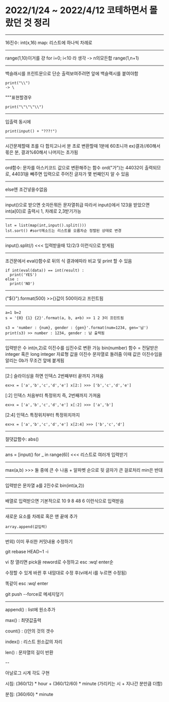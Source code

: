 # 2022/1/24 ~ 2022/4/12 코테하면서 몰랐던 것 정리
---

16진수: int(x,16)
map: 리스트에 하나씩 차례로

---

range(1,10)이거를 걍 for i=0; i<10 라 생각 -> n의모든합 range(1,n+1)

---

백슬래시를 프린트문으로 단순 출력보여주려면 앞에 백슬랙시를 붙여야함

    print("\\")  
    -> \

"""표현할경우

    print("\"\"\"\\")
    
---

입출력 동시에

    print(input() + "???!")

---

시간문제할때 초를 다 합치고나서 분 초로 변환할때
1분에 60초니까 ex)결과//60해서 몫은 분, 결과%60해서 나머지는 초가됨

---

ord함수: 문자를 아스키코드 값으로 변환해주는 함수
ord("가")는 44032이 출력되므로, 44031을 빼주면 
입력으로 주어진 글자가 몇 번째인지 알 수 있음

---

else엔 조건넣을수없음

---

input()으로 받으면 숫자든뭐든 문자열취급
따라서 input()에서 123을 받았으면 int(a[0])로 출력시 1, 차례로 2,3받기가능

---

    lst = list(map(int,input().split()))
    lst.sort() #sort메소드는 리스트를 오름차순 정렬된 상태로 변경

---

input().split(/) <<< 입력받을때 12/2/3 이런식으로 받게됨

---

조건문에서 eval()함수로 뒤의 식 결과에따라 비교 및 print 할 수 있음

    if int(eval(data)) == int(result) :
      print('YES')
    else :
      print('NO')

---

("${}").format(500) >>{}값이 500이라고 프린트됨

---

    a=1 b=2
    s = '{0} {1} {2}'.format(a, b, a+b) >> 1 2 3이 프린트됨

    s3 = 'number : {num}, gender : {gen}'.format(num=1234, gen='남')
    print(s3) >> number : 1234, gender : 남 출력됨

---

입력받은 수 int(n,2)로 이진수를 십진수로 변환 가능
bin(number) 함수 = 전달받은 integer 혹은 long integer 자료형 값을
이진수 문자열로 돌려줌
이때 값은 이진수임을 알리는 0b가 무조건 앞에 붙게됨

---

[2:] 슬라이싱을 하면 인덱스 2번째부터 끝까지 가져옴

    ex>x = ['a','b','c','d','e'] x[2:] >>> ['b','c','d','e']

[:2] 인덱스 처음부터 특정위치 즉, 2번째까지 가져옴

    ex>x = ['a','b','c','d','e'] x[:2] >>> ['a','b']

[2:4] 인덱스 특정위치부터 특정위치까지

    ex>x = ['a','b','c','d','e'] x[2:4] >>> ['b','c','d']

---

절댓값함수: abs()

---

ans = [input() for _ in range(6)] <<< 리스트로 여러개 입력받기

---

max(a,b) >>> 둘 중에 큰 수 나옴 + 알파벳 순으로 뒷 글자가 큰 걸로처리
min은 반대

---

입력받은 문자열 a를 2진수로
    bin(int(a,2))

---

배열로 입력받으면 기본적으로
10
9
8
48
6
이런식으로 입력받음

---

새로운 요소를 차례로 혹은 맨 끝에 추가

    array.append(값입력)

---

번외) 이미 푸쉬한 커밋내용 수정하기

git rebase HEAD~1 -i

vi 창 열리면 pick을 reword로 수정하고 esc :wq! enter순

수정할 수 있게 바뀐 후 내맘대로 수정 후(vi에서 i를 누르면 수정됨)

똑같이 esc :wq! enter

git push --force로 메세지덮기

---

append() : list에 원소추가

max() : 최댓값출력

count() : ()안의 것의 갯수

index() : 리스트 원소값의 자리

len() : 문자열의 길이 반환

--

아날로그 시계 각도 구현

시침: (360/12) * hour + (360/12/60) * minute (가리키는 시 + 지나간 분만큼 더함)

분침: (360/60) * minute
